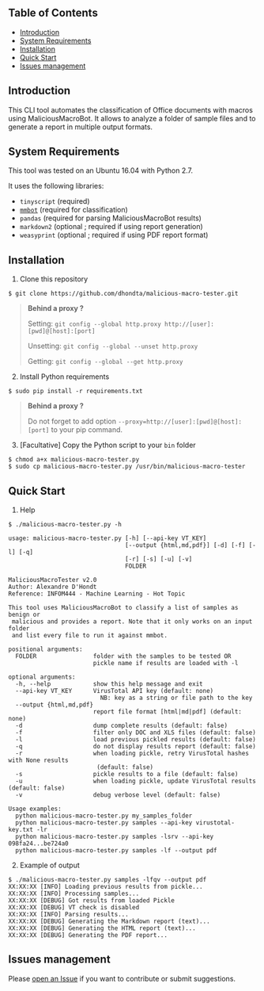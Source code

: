 ## Table of Contents

   * [Introduction](#introduction)
   * [System Requirements](#system-requirements)
   * [Installation](#installation)
   * [Quick Start](#quick-start)
   * [Issues management](#issues-management)


## Introduction

This CLI tool automates the classification of Office documents with macros using MaliciousMacroBot. It allows to analyze a folder of sample files and to generate a report in multiple output formats.


## System Requirements

This tool was tested on an Ubuntu 16.04 with Python 2.7.

It uses the following libraries:
- `tinyscript` (required)
- [`mmbot`](https://github.com/egaus/MaliciousMacroBot) (required for classification)
- `pandas` (required for parsing MaliciousMacroBot results)
- `markdown2` (optional ; required if using report generation)
- `weasyprint` (optional ; required if using PDF report format)


## Installation

1. Clone this repository

 ```session
 $ git clone https://github.com/dhondta/malicious-macro-tester.git
 ```
 
 > **Behind a proxy ?**
 > 
 > Setting: `git config --global http.proxy http://[user]:[pwd]@[host]:[port]`
 > 
 > Unsetting: `git config --global --unset http.proxy`
 > 
 > Getting: `git config --global --get http.proxy`

2. Install Python requirements

 ```session
 $ sudo pip install -r requirements.txt
 ```

 > **Behind a proxy ?**
 > 
 > Do not forget to add option `--proxy=http://[user]:[pwd]@[host]:[port]` to your pip command.
 
3. [Facultative] Copy the Python script to your `bin` folder

 ```session
 $ chmod a+x malicious-macro-tester.py
 $ sudo cp malicious-macro-tester.py /usr/bin/malicious-macro-tester
 ```


## Quick Start

1. Help

 ```session
 $ ./malicious-macro-tester.py -h
 
 usage: malicious-macro-tester.py [-h] [--api-key VT_KEY]
                                  [--output {html,md,pdf}] [-d] [-f] [-l] [-q]
                                  [-r] [-s] [-u] [-v]
                                  FOLDER
 
 MaliciousMacroTester v2.0
 Author: Alexandre D'Hondt
 Reference: INFOM444 - Machine Learning - Hot Topic
 
 This tool uses MaliciousMacroBot to classify a list of samples as benign or
  malicious and provides a report. Note that it only works on an input folder
  and list every file to run it against mmbot.
 
 positional arguments:
   FOLDER                folder with the samples to be tested OR
                         pickle name if results are loaded with -l
 
 optional arguments:
   -h, --help            show this help message and exit
   --api-key VT_KEY      VirusTotal API key (default: none)
                           NB: key as a string or file path to the key
   --output {html,md,pdf}
                         report file format [html|md|pdf] (default: none)
   -d                    dump complete results (default: false)
   -f                    filter only DOC and XLS files (default: false)
   -l                    load previous pickled results (default: false)
   -q                    do not display results report (default: false)
   -r                    when loading pickle, retry VirusTotal hashes with None results
                          (default: false)
   -s                    pickle results to a file (default: false)
   -u                    when loading pickle, update VirusTotal results (default: false)
   -v                    debug verbose level (default: false)
 
 Usage examples:
   python malicious-macro-tester.py my_samples_folder
   python malicious-macro-tester.py samples --api-key virustotal-key.txt -lr
   python malicious-macro-tester.py samples -lsrv --api-key 098fa24...be724a0
   python malicious-macro-tester.py samples -lf --output pdf
 
 ```
 
2. Example of output

 ```session
 $ ./malicious-macro-tester.py samples -lfqv --output pdf
 XX:XX:XX [INFO] Loading previous results from pickle...
 XX:XX:XX [INFO] Processing samples...
 XX:XX:XX [DEBUG] Got results from loaded Pickle
 XX:XX:XX [DEBUG] VT check is disabled
 XX:XX:XX [INFO] Parsing results...
 XX:XX:XX [DEBUG] Generating the Markdown report (text)...
 XX:XX:XX [DEBUG] Generating the HTML report (text)...
 XX:XX:XX [DEBUG] Generating the PDF report...

 ```


## Issues management

Please [open an Issue](https://github.com/dhondta/malicious-macro-tester/issues/new) if you want to contribute or submit suggestions.

